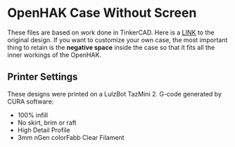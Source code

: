 # OpenHAK Case Without Screen

These files are based on work done in TinkerCAD. Here is a [LINK](https://www.tinkercad.com/things/fX1sQ4hkvQ3/edit?sharecode=MBpM_lOcDwo09Hl9wH52ejLc3BFAfVf-uOjMw0ZpjG0=) to the original design. If you want to customize your own case, the most important thing to retain is the **negative space** inside the case so that it fits all the inner workings of the OpenHAK.

## Printer Settings

These designs were printed on a LulzBot TazMini 2. G-code generated by CURA software:

* 100% infill
* No skirt, brim or raft
* High Detail Profile
* 3mm nGen colorFabb Clear Filament
